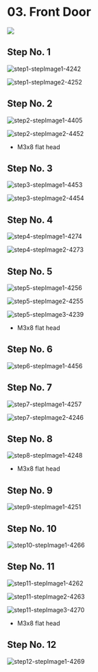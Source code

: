 # 03. Front Door

![](https://d17kynu4zpq5hy.cloudfront.net/igi/imade3d/HrSnrNWoX6RpoRt6.medium)

## Step No. 1

![step1-stepImage1-4242](https://d17kynu4zpq5hy.cloudfront.net/igi/imade3d/SoFsAkjVXCprhrbO.medium)

![step1-stepImage2-4252](https://d17kynu4zpq5hy.cloudfront.net/igi/imade3d/DHep2lhLBEEpXUHA.medium)


## Step No. 2

![step2-stepImage1-4405](https://d17kynu4zpq5hy.cloudfront.net/igi/imade3d/gZgSkFVxEtcfPDEO.medium)

![step2-stepImage2-4452](https://d17kynu4zpq5hy.cloudfront.net/igi/imade3d/N5Nrt4A4xoGiR6jg.medium)

- M3x8 flat head

## Step No. 3

![step3-stepImage1-4453](https://d17kynu4zpq5hy.cloudfront.net/igi/imade3d/OCfMolOVyHQ4C2Q3.medium)

![step3-stepImage2-4454](https://d17kynu4zpq5hy.cloudfront.net/igi/imade3d/V5IvwJ5frkXHK3Sr.medium)


## Step No. 4

![step4-stepImage1-4274](https://d17kynu4zpq5hy.cloudfront.net/igi/imade3d/ib6hb4XWLBBPNmd3.medium)

![step4-stepImage2-4273](https://d17kynu4zpq5hy.cloudfront.net/igi/imade3d/uClqmctrdNRLJgos.medium)


## Step No. 5

![step5-stepImage1-4256](https://d17kynu4zpq5hy.cloudfront.net/igi/imade3d/Kkq3LX1XsV3co4yy.medium)

![step5-stepImage2-4255](https://d17kynu4zpq5hy.cloudfront.net/igi/imade3d/DESAQmkcMRUIJYvA.medium)

![step5-stepImage3-4239](https://d17kynu4zpq5hy.cloudfront.net/igi/imade3d/1VAUMOKwlEACdiLr.medium)

- M3x8 flat head

## Step No. 6

![step6-stepImage1-4456](https://d17kynu4zpq5hy.cloudfront.net/igi/imade3d/LcXJlGfcVDcbnNL3.medium)


## Step No. 7

![step7-stepImage1-4257](https://d17kynu4zpq5hy.cloudfront.net/igi/imade3d/HmoCd6jXy4LALZBl.medium)

![step7-stepImage2-4246](https://d17kynu4zpq5hy.cloudfront.net/igi/imade3d/yC2C5uONG3pRcbis.medium)


## Step No. 8

![step8-stepImage1-4248](https://d17kynu4zpq5hy.cloudfront.net/igi/imade3d/EhEpaQNK1QIhqU3l.medium)

- M3x8 flat head

## Step No. 9

![step9-stepImage1-4251](https://d17kynu4zpq5hy.cloudfront.net/igi/imade3d/AnSqxvmcEqhTqPST.medium)


## Step No. 10

![step10-stepImage1-4266](https://d17kynu4zpq5hy.cloudfront.net/igi/imade3d/SLK2mxfACRhDjtpd.medium)


## Step No. 11

![step11-stepImage1-4262](https://d17kynu4zpq5hy.cloudfront.net/igi/imade3d/nMEGeuCuqCQmcWuq.medium)

![step11-stepImage2-4263](https://d17kynu4zpq5hy.cloudfront.net/igi/imade3d/cJTegAOTWpmUqASZ.medium)

![step11-stepImage3-4270](https://d17kynu4zpq5hy.cloudfront.net/igi/imade3d/CdGbSyw6s4mbLnvX.medium)

- M3x8 flat head

## Step No. 12

![step12-stepImage1-4269](https://d17kynu4zpq5hy.cloudfront.net/igi/imade3d/GRUuOQMNtaNm1OUE.medium)
